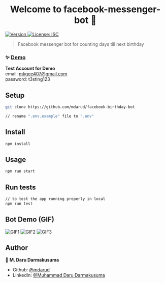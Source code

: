<h1 align="center">Welcome to facebook-messenger-bot 👋</h1>
<p>
  <a href="https://www.npmjs.com/package/facebook-messenger-bot" target="_blank">
    <img alt="Version" src="https://img.shields.io/npm/v/facebook-messenger-bot.svg">
  </a>
  <a href="#" target="_blank">
    <img alt="License: ISC" src="https://img.shields.io/badge/License-ISC-yellow.svg" />
  </a>
</p>

> Facebook messenger bot for counting days till next birthday

### ✨ [Demo](https://www.facebook.com/Daru-Birthday-Reminder-109260241911509/)

**Test Account for Demo**  
email: mkgee407@gmail.com  
password: t3sting123  

## Setup

```sh
git clone https://github.com/mdarud/facebook-birthday-bot

// rename ".env.example" file to ".env"
```

## Install

```sh
npm install
```

## Usage

```sh
npm run start
```

## Run tests

```sh
// to test the app running properly in local
npm run test
```

## Bot Demo (GIF)

![GIF1](demo-gif/IMG_6347.GIF)
![GIF2](demo-gif/IMG_6350.GIF)
![GIF3](demo-gif/IMG_6351.GIF)

## Author

👤 **M. Daru Darmakusuma**

- Github: [@mdarud](https://github.com/mdarud)
- LinkedIn: [@Muhammad Daru Darmakusuma](https://linkedin.com/in/muhammad-daru-darmakusuma)

